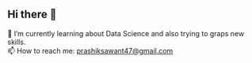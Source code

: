 ## Hi there 👋

<!--
**PrashikSawant/PrashikSawant** is a ✨ _special_ ✨ repository because its `README.md` (this file) appears on your GitHub profile.

Here are some ideas to get you started:

- 🔭 I’m currently working on ...
-  ...
- 👯 I’m looking to collaborate on ...
- 🤔 I’m looking for help with ...
- 💬 Ask me about ...
-  ...
- 😄 Pronouns: ...
- ⚡ Fun fact: ...
-->
🌱 I’m currently learning about Data Science and also trying to graps new skills.<br>
📫 How to reach me: prashiksawant47@gmail.com
